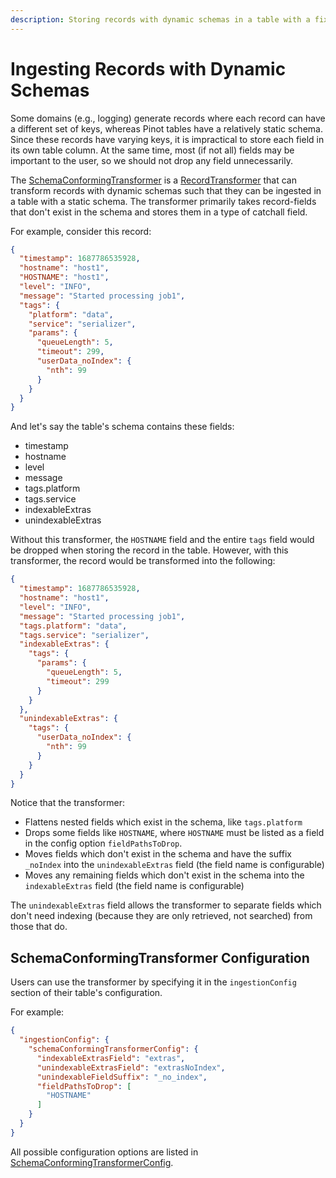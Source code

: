 ```yaml
---
description: Storing records with dynamic schemas in a table with a fixed schema.
---
```


# Ingesting Records with Dynamic Schemas

Some domains (e.g., logging) generate records where each record can have a different set of keys, whereas Pinot tables have a relatively static schema. Since these records have varying keys, it is impractical to store each field in its own table column. At the same time, most (if not all) fields may be important to the user, so we should not drop any field unnecessarily.

The [SchemaConformingTransformer](https://github.com/apache/pinot/blob/master/pinot-segment-local/src/main/java/org/apache/pinot/segment/local/recordtransformer/SchemaConformingTransformer.java) is a [RecordTransformer](https://github.com/apache/pinot/blob/master/pinot-segment-local/src/main/java/org/apache/pinot/segment/local/recordtransformer/RecordTransformer.java) that can transform records with dynamic schemas such that they can be ingested in a table with a static schema. The transformer primarily takes record-fields that don't exist in the schema and stores them in a type of catchall field.

For example, consider this record:

```json
{
  "timestamp": 1687786535928,
  "hostname": "host1",
  "HOSTNAME": "host1",
  "level": "INFO",
  "message": "Started processing job1",
  "tags": {
    "platform": "data",
    "service": "serializer",
    "params": {
      "queueLength": 5,
      "timeout": 299,
      "userData_noIndex": {
        "nth": 99
      }
    }
  }
}
```

And let's say the table's schema contains these fields:
* timestamp
* hostname
* level
* message
* tags.platform
* tags.service
* indexableExtras
* unindexableExtras

Without this transformer, the `HOSTNAME` field and the entire `tags` field would be dropped when storing the record in the table. However, with this transformer, the record would be transformed into the following:

```json
{
  "timestamp": 1687786535928,
  "hostname": "host1",
  "level": "INFO",
  "message": "Started processing job1",
  "tags.platform": "data",
  "tags.service": "serializer",
  "indexableExtras": {
    "tags": {
      "params": {
        "queueLength": 5,
        "timeout": 299
      }
    }
  },
  "unindexableExtras": {
    "tags": {
      "userData_noIndex": {
        "nth": 99
      }
    }
  }
}
```

Notice that the transformer:
* Flattens nested fields which exist in the schema, like `tags.platform`
* Drops some fields like `HOSTNAME`, where `HOSTNAME` must be listed as a field in the config option `fieldPathsToDrop`.
* Moves fields which don't exist in the schema and have the suffix `_noIndex` into the `unindexableExtras` field (the field name is configurable)
* Moves any remaining fields which don't exist in the schema into the `indexableExtras` field (the field name is configurable)

The `unindexableExtras` field allows the transformer to separate fields which don't need indexing (because they are only retrieved, not searched) from those that do.

## SchemaConformingTransformer Configuration

Users can use the transformer by specifying it in the `ingestionConfig` section of their table's configuration.

For example:

```json
{
  "ingestionConfig": {
    "schemaConformingTransformerConfig": {
      "indexableExtrasField": "extras",
      "unindexableExtrasField": "extrasNoIndex",
      "unindexableFieldSuffix": "_no_index",
      "fieldPathsToDrop": [
        "HOSTNAME"
      ]
    }
  }
}
```

All possible configuration options are listed in [SchemaConformingTransformerConfig](https://github.com/apache/pinot/blob/master/pinot-spi/src/main/java/org/apache/pinot/spi/config/table/ingestion/SchemaConformingTransformerConfig.java).
